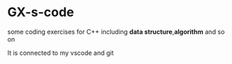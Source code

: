 # GX-s-code
some coding exercises for C++ including **data structure**,**algorithm** and so on 

It is connected to my vscode and git 